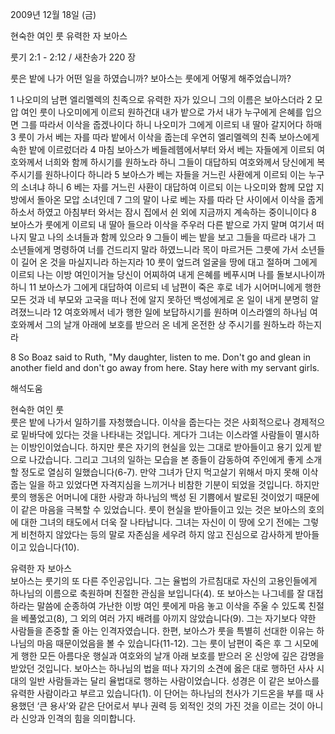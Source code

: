 2009년 12월 18일 (금)

현숙한 여인 룻 유력한 자 보아스



룻기 2:1 - 2:12 / 새찬송가 220 장


룻은 밭에 나가 어떤 일을 하였습니까? 
보아스는 룻에게 어떻게 해주었습니까?  

1 나오미의 남편 엘리멜렉의 친족으로 유력한 자가 있으니 그의 이름은 보아스더라 2 모압 여인 룻이 나오미에게 이르되 원하건대 내가 밭으로 가서 내가 누구에게 은혜를 입으면 그를 따라서 이삭을 줍겠나이다 하니 나오미가 그에게 이르되 내 딸아 갈지어다 하매 3 룻이 가서 베는 자를 따라 밭에서 이삭을 줍는데 우연히 엘리멜렉의 친족 보아스에게 속한 밭에 이르렀더라 4 마침 보아스가 베들레헴에서부터 와서 베는 자들에게 이르되 여호와께서 너희와 함께 하시기를 원하노라 하니 그들이 대답하되 여호와께서 당신에게 복 주시기를 원하나이다 하니라 5 보아스가 베는 자들을 거느린 사환에게 이르되 이는 누구의 소녀냐 하니 6 베는 자를 거느린 사환이 대답하여 이르되 이는 나오미와 함께 모압 지방에서 돌아온 모압 소녀인데 7 그의 말이 나로 베는 자를 따라 단 사이에서 이삭을 줍게 하소서 하였고 아침부터 와서는 잠시 집에서 쉰 외에 지금까지 계속하는 중이니이다 8 보아스가 룻에게 이르되 내 딸아 들으라 이삭을 주우러 다른 밭으로 가지 말며 여기서 떠나지 말고 나의 소녀들과 함께 있으라 9 그들이 베는 밭을 보고 그들을 따르라 내가 그 소년들에게 명령하여 너를 건드리지 말라 하였느니라 목이 마르거든 그릇에 가서 소년들이 길어 온 것을 마실지니라 하는지라 10 룻이 엎드려 얼굴을 땅에 대고 절하며 그에게 이르되 나는 이방 여인이거늘 당신이 어찌하여 내게 은혜를 베푸시며 나를 돌보시나이까 하니 11 보아스가 그에게 대답하여 이르되 네 남편이 죽은 후로 네가 시어머니에게 행한 모든 것과 네 부모와 고국을 떠나 전에 알지 못하던 백성에게로 온 일이 내게 분명히 알려졌느니라 12 여호와께서 네가 행한 일에 보답하시기를 원하며 이스라엘의 하나님 여호와께서 그의 날개 아래에 보호를 받으러 온 네게 온전한 상 주시기를 원하노라 하는지라    

8 So Boaz said to Ruth, "My daughter, listen to me. Don't go and glean in another field and don't go away from here. Stay here with my servant girls.

해석도움





현숙한 여인 룻  
룻은 밭에 나가서 일하기를 자청했습니다. 이삭을 줍는다는 것은 사회적으로나 경제적으로 밑바닥에 있다는 것을 나타내는 것입니다. 게다가 그녀는 이스라엘 사람들이 멸시하는 이방인이었습니다. 하지만 룻은 자기의 현실을 있는 그대로 받아들이고 용기 있게 밭으로 나갔습니다. 그리고 그녀의 일하는 모습을 본 종들이 감동하여 주인에게 좋게 소개할 정도로 열심히 일했습니다(6-7). 만약 그녀가 단지 먹고살기 위해서 마지 못해 이삭줍는 일을 하고 있었다면 자격지심을 느끼거나 비참한 기분이 되었을 것입니다. 하지만 룻의 행동은 어머니에 대한 사랑과 하나님의 백성 된 기쁨에서 발로된 것이었기 때문에 이 같은 마음을 극복할 수 있었습니다. 룻이 현실을 받아들이고 있는 것은 보아스의 호의에 대한 그녀의 태도에서 더욱 잘 나타납니다. 그녀는 자신이 이 땅에 오기 전에는 그렇게 비천하지 않았다는 등의 말로 자존심을 세우려 하지 않고 진심으로 감사하게 받아들이고 있습니다(10).                  

유력한 자 보아스  
보아스는 룻기의 또 다른 주인공입니다. 그는 율법의 가르침대로 자신의 고용인들에게 하나님의 이름으로 축원하며 친절한 관심을 보입니다(4). 또 보아스는 나그네를 잘 대접하라는 말씀에 순종하여 가난한 이방 여인 룻에게 마음 놓고 이삭을 주울 수 있도록 친절을 베풀었고(8), 그 외의 여러 가지 배려를 아끼지 않았습니다(9). 그는 자기보다 약한 사람들을 존중할 줄 아는 인격자였습니다. 한편, 보아스가 룻을 특별히 선대한 이유는 하나님의 마음 때문이었음을 볼 수 있습니다(11-12). 그는 룻이 남편이 죽은 후 그 시모에게 행한 모든 아름다운 행실과 여호와의 날개 아래 보호를 받으러 온 신앙에 깊은 감명을 받았던 것입니다. 보아스는 하나님의 법을 떠나 자기의 소견에 옳은 대로 행하던 사사 시대의 일반 사람들과는 달리 율법대로 행하는 사람이었습니다. 성경은 이 같은 보아스를 유력한 사람이라고 부르고 있습니다(1). 이 단어는 하나님의 천사가 기드온을 부를 때 사용했던 ‘큰 용사’와 같은 단어로서 부나 권력 등 외적인 것의 가진 것을 이르는 것이 아니라 신앙과 인격의 힘을 의미합니다.